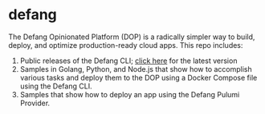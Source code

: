 # defang
The Defang Opinionated Platform (DOP) is a radically simpler way to build, deploy, and optimize production-ready cloud apps. 
This repo includes:
1. Public releases of the Defang CLI; [click here](https://github.com/defang-io/defang/releases/latest/) for the latest version
2. Samples in Golang, Python, and Node.js that show how to accomplish various tasks and deploy them to the DOP using a Docker Compose file using the Defang CLI.
3. Samples that show how to deploy an app using the Defang Pulumi Provider.
